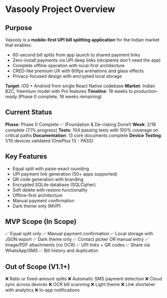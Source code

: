 # Vasooly Project Overview

## Purpose
Vasooly is a **mobile-first UPI bill splitting application** for the Indian market that enables:
- 60-second bill splits from app launch to shared payment links
- Zero-install payments via UPI deep links (recipients don't need the app)
- Complete offline operation with local-first architecture
- CRED-like premium UX with 60fps animations and glass effects
- Privacy-focused design with encrypted local storage

**Target**: iOS + Android from single React Native codebase
**Market**: Indian B2C, freemium model with Pro features
**Timeline**: 18 weeks to production-ready (Phase 0 complete, 16 weeks remaining)

## Current Status
**Phase**: Phase 0 Complete ✅ (Foundation & De-risking Done!)
**Week**: 2/18 complete (7.1% progress)
**Tests**: 104 passing tests with 100% coverage on critical paths
**Documentation**: 13 core documents complete
**Device Testing**: 1/10 devices validated (OnePlus 13 - PASS)

## Key Features
- Equal split with paise-exact rounding
- UPI payment link generation (50+ apps supported)
- QR code generation with branding
- Encrypted SQLite database (SQLCipher)
- Soft delete with restore functionality
- Offline-first architecture
- Manual payment confirmation
- Dark theme only (MVP)

## MVP Scope (In Scope)
✅ Equal split only
✅ Manual payment confirmation
✅ Local storage with JSON export
✅ Dark theme only
✅ Contact picker OR manual entry
✅ Image/PDF attachments (no OCR)
✅ UPI links + QR codes
✅ Share via WhatsApp/SMS
✅ Bill history and duplication

## Out of Scope (V1.1+)
❌ Ratio or fixed-amount splits
❌ Automatic SMS payment detection
❌ Cloud sync across devices
❌ OCR bill scanning
❌ Light theme
❌ Link shortener with analytics
❌ In-app notifications
